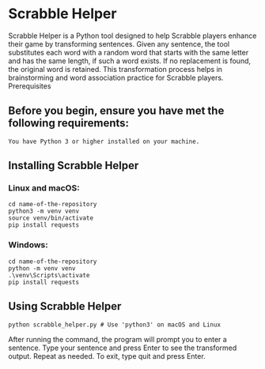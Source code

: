 # Scrabble Helper

Scrabble Helper is a Python tool designed to help Scrabble players enhance their game by transforming sentences. Given any sentence, the tool substitutes each word with a random word that starts with the same letter and has the same length, if such a word exists. If no replacement is found, the original word is retained. This transformation process helps in brainstorming and word association practice for Scrabble players.
Prerequisites

## Before you begin, ensure you have met the following requirements:

    You have Python 3 or higher installed on your machine.

## Installing Scrabble Helper

### Linux and macOS:

```git clone https://your-repository-url.git
cd name-of-the-repository
python3 -m venv venv
source venv/bin/activate
pip install requests
```    

### Windows:

```git clone https://your-repository-url.git
cd name-of-the-repository
python -m venv venv
.\venv\Scripts\activate
pip install requests
```

## Using Scrabble Helper

`python scrabble_helper.py # Use 'python3' on macOS and Linux`

After running the command, the program will prompt you to enter a sentence. Type your sentence and press Enter to see the transformed output. Repeat as needed. To exit, type quit and press Enter.
